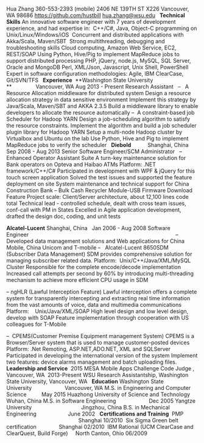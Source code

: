 Hua Zhang
360-553-2393 (mobile)
2406 NE 139TH ST X226  Vancouver, WA 98686
https://github.com/hustbill
 hua.zhang@wsu.edu
 
**Technical Skills**
An innovative software engineer with 7 years of development experience, and had expertise in: 
C++/C#, Java, Object-C programming on Unix/Linux/Windows/iOS 
Concurrent and distributed applications with Akka/Scala, Maven/SBT 
Strong multithreading, debugging and troubleshooting skills
Cloud computing, Amazon Web Service, EC2, REST/SOAP
Using Python, Hive/Pig to implement MapReduce jobs to support distributed processing
PHP, jQuery, node.js, MySQL, SQL Server, Oracle and MongoDB
Perl, XML/Json, Javascript, Unix Shell, PowerShell
Expert in software configuration methodologies: Agile, IBM ClearCase, Git/SVN/TFS
 
**Experience**
 **Washington State University **                Vancouver, WA Aug 2013 - Present
Research Assistant  
–   A Resource Allocation middleware for distributed system
Design a resource allocation strategy in data sensitive environment
Implement this strategy by Java/Scala, Maven/SBT and AKKA 2.3.5
Build a middleware library to enable developers to allocate the resource automatically
–  A constraint-based job Scheduler for Hadoop YARN
Design a job-scheduling algorithm to satisfy the resource constraints.
Implement the algorithm and build a job scheduler plugin library for Hadoop YARN
Setup a multi-node Hadoop cluster by Virtualbox and Ubuntu on the lab
Use Python, Hive and Pig to implement MapReduce jobs to verify the scheduler
 
**Diebold**           Shanghai, China Sep 2008 - Aug 2013
Senior Software Engineer/SCM Administrator  
–   Enhanced Operator Assistant Suite
A turn-key maintenance solution for Bank operators on Opteva and Haibao ATMs
Platform: .NET framework/C++/C#
Participated in development with WPF & jQuery for this touch screen application
Solved the test issues and supported the feature deployment on site
System maintenance and technical support for China Construction Bank
– Bulk Cash Recycler Module-USB Firmware Download Feature
Project scale: Client/Server architecture, about 12,100 lines code total
Technical lead - controlled schedule, dealt with cross team issues, conf-call with PM in States
Excelled in Agile application development, drafted the design doc, coding, and unit tests
 

**Alcatel-Lucent**   Shanghai, China   Jan 2006 - Aug 2008
Software Engineer                                                                                                 
–   Developed data management solutions and Web applications for China Mobile, China Unicom and T-mobile
–   Alcatel-Lucent 8650SDM (Subscriber Data Management)
SDM provides comprehensive solution for managing subscriber related data.
Platform:  Unix/C++/Java/XML/MySQL Cluster
Responsible for the complete encode/decode implementation
Increased call attempts per second by 60% by introducing multi-threading mechanism to achieve more efficient CPU usage in SDM

– ngHLR (Lawful Interception Feature)
Lawful interception offers a complete system for transparently intercepting and extracting real
time information from the vast amounts of voice, data and multimedia communications
Platform:    Unix/Java/XML/SOAP
High level design and low level design, develop with SOAP
Feature implementation through cooperation with US colleagues for T-Mobile

–  CPEMS(Customer Premise Equipment management System)
CPEMS is a Browser/Server system that is used to manage customer-posted devices
Platform: .Net Remoting, ASP.NET,ADO.NET, XML and SQLServer
Participated in developing the international version of the system
Implement two features: device alarms management and batch uploading files.
 
**Leadership and Service**
 2015 MESA Mobile Apps Challenge Code Judge , Vancouver, WA
 2013-Present WSU Research Assistantship, Washington State University, Vancouver, WA
 
**Education**
Washington State University                      Vancouver, WA 
M.S. in Engineering and Computer Science          May 2015
Huazhong University of Science and Technology      Wuhan, China
M.S. in Software Engineering                      Dec 2005
Yangtze University                                 Jingzhou, China
B.S. in Mechanical Engineering                     June 2002
 
**Certifications and Training**
 PMP                                                 Shanghai 10/2010
 Six Sigma Green belt certification               Shanghai 02/2010
 IBM Rational (UCM ClearCase and ClearQuest, Build Forge)     North Canton, Ohio 06/2009

